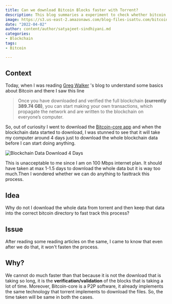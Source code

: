 ```yaml
---
title: Can we download Bitcoin Blocks faster with Torrent?
description: This blog summaries a experiment to check whether bitcoin blocks can be downloaded faster with torrent?
image: https://s3.us-east-2.amazonaws.com/blog-files-isattu.com/bitcoin-torrent.jpeg
date: "2022-04-02"
author: content/author/satyajeet-sindhiyani.md
categories:
- Blockchain
tags:
- Bitcoin

---
```


## Context
<!-- Can-we-download-Bitcoin-Blocks-faster-with-Torrent? -->
Today, when I was reading [Greg Walker](https://learnmeabitcoin.com/about) 's blog to understand some basics about Bitcoin and there I saw this line

> Once you have downloaded and verified the full blockchain **(currently 389.74 GB)**, you can start making your own transactions, which propagate the network and are written to the blockchain on everyone’s computer.

So, out of curiosity I went to download the [Bitcoin-core app](https://bitcoin.org/en/download) and when the blockchain data started to download, I was stunned to see that it will take my computer around 4 days just to download the whole blockchain data before I can start doing anything.



![Blockchain Data Download 4 Days](https://s3.us-east-2.amazonaws.com/blog-files-isattu.com/block_download_four_days.png)

This is unacceptable to me since I am on 100 Mbps internet plan. It should have taken at max 1-1.5 days to download the whole data but it is way too much.Then I wondered whether we can do anything to fasttrack this process.


## Idea

Why do not I download the whole data from torrent and then keep that data into the correct bitcoin directory to fast track this process? 


## Issue

After reading some reading articles on the same, I came to know that even after we do that, it won't fasten the process.

## Why?

We cannot do much faster than that because it is not the download that is taking so long, it is the **verification/validation** of the blocks that is taking a lot of time. Moreover, Bitcoin-core is a P2P software, it already implements the same technology that torrent implements to download the files. So, the time taken will be same in both the cases.